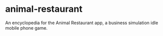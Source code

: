 # animal-restaurant
An encyclopedia for the Animal Restaurant app, a business simulation idle mobile phone game.
